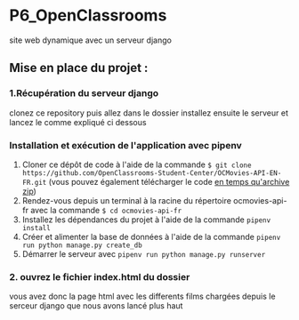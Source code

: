 # P6_OpenClassrooms
site web dynamique avec un serveur django

## Mise en place du projet :

### 1.Récupération du serveur django 
clonez ce repository puis allez dans le dossier installez ensuite le serveur et lancez le comme expliqué ci dessous
### Installation et exécution de l'application avec pipenv

1. Cloner ce dépôt de code à l'aide de la commande `$ git clone https://github.com/OpenClassrooms-Student-Center/OCMovies-API-EN-FR.git` (vous pouvez également télécharger le code [en temps qu'archive zip](https://github.com/OpenClassrooms-Student-Center/OCMovies-API-EN-FR/archive/refs/heads/master.zip))
2. Rendez-vous depuis un terminal à la racine du répertoire ocmovies-api-fr avec la commande `$ cd ocmovies-api-fr`
3. Installez les dépendances du projet à l'aide de la commande `pipenv install` 
4. Créer et alimenter la base de données à l'aide de la commande `pipenv run python manage.py create_db`
5. Démarrer le serveur avec `pipenv run python manage.py runserver`
### 2. ouvrez le fichier index.html du dossier   
vous avez donc la page html avec les differents films chargées depuis le serceur django que nous avons lancé plus haut 
